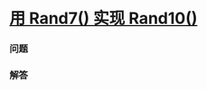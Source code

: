 # [用 Rand7() 实现 Rand10()](https://leetcode-cn.com/problems/implement-rand10-using-rand7)

### 问题



### 解答

```

```

